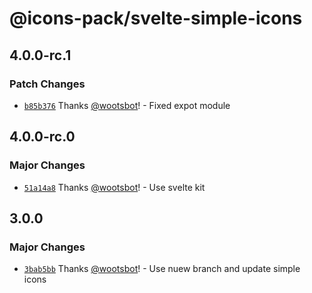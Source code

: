 # @icons-pack/svelte-simple-icons

## 4.0.0-rc.1

### Patch Changes

- [`b85b376`](https://github.com/icons-pack/svelte-simple-icons/commit/b85b376df587778901d2f6de74468538ece5299d) Thanks [@wootsbot](https://github.com/wootsbot)! - Fixed expot module

## 4.0.0-rc.0

### Major Changes

- [`51a14a8`](https://github.com/icons-pack/svelte-simple-icons/commit/51a14a806a8a018fc54868c45a77e31a5a138e64) Thanks [@wootsbot](https://github.com/wootsbot)! - Use svelte kit

## 3.0.0

### Major Changes

- [`3bab5bb`](https://github.com/icons-pack/svelte-simple-icons/commit/3bab5bbcbc4b7cf712438e7eae31182047087ead) Thanks [@wootsbot](https://github.com/wootsbot)! - Use nuew branch and update simple icons
